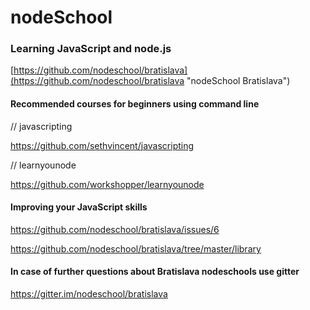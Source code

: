 # nodeSchool
### Learning JavaScript and node.js

[https://github.com/nodeschool/bratislava](https://github.com/nodeschool/bratislava "nodeSchool Bratislava")


#### Recommended courses for beginners using command line

  // javascripting

https://github.com/sethvincent/javascripting
  
  // learnyounode

https://github.com/workshopper/learnyounode


#### Improving your JavaScript skills

https://github.com/nodeschool/bratislava/issues/6

https://github.com/nodeschool/bratislava/tree/master/library


#### In case of further questions about Bratislava nodeschools use gitter

https://gitter.im/nodeschool/bratislava

